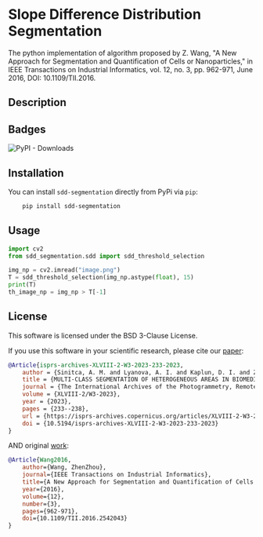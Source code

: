 # Slope Difference Distribution Segmentation

The python implementation of algorithm proposed by Z. Wang, "A New Approach for Segmentation and Quantification of Cells or Nanoparticles," in IEEE Transactions on Industrial Informatics, vol. 12, no. 3, pp. 962-971, June 2016, DOI: 10.1109/TII.2016.

## Description

## Badges

![PyPI - Downloads](https://img.shields.io/pypi/dm/sdd-segmentation)

## Installation

You can install ``sdd-segmentation`` directly from PyPi via ``pip``:

```bash
    pip install sdd-segmentation
```

## Usage

```python
import cv2
from sdd_segmentation.sdd import sdd_threshold_selection

img_np = cv2.imread("image.png")
T = sdd_threshold_selection(img_np.astype(float), 15)
print(T)
th_image_np = img_np > T[-1]
```

## License

This software is licensed under the BSD 3-Clause License.

If you use this software in your scientific research, please cite our [paper](https://doi.org/10.5194/isprs-archives-XLVIII-2-W3-2023-233-2023):

```bibtex
@Article{isprs-archives-XLVIII-2-W3-2023-233-2023,
    author = {Sinitca, A. M. and Lyanova, A. I. and Kaplun, D. I. and Zelenikhin, P. V. and Imaev, R. G. and Gafurov, A. M. and Usmanov, B. M. and Tishin, D. V. and Kayumov, A. R. and Bogachev, M. I.},
    title = {MULTI-CLASS SEGMENTATION OF HETEROGENEOUS AREAS IN BIOMEDICAL AND ENVIRONMENTAL IMAGES BASED ON THE ASSESSMENT OF LOCAL EDGE DENSITY},
    journal = {The International Archives of the Photogrammetry, Remote Sensing and Spatial Information Sciences},
    volume = {XLVIII-2/W3-2023},
    year = {2023},
    pages = {233--238},
    url = {https://isprs-archives.copernicus.org/articles/XLVIII-2-W3-2023/233/2023/},
    doi = {10.5194/isprs-archives-XLVIII-2-W3-2023-233-2023}
}
```

AND original [work](https://doi.org/10.1109/TII.2016.2542043):
```bibtex
@Article{Wang2016,
    author={Wang, ZhenZhou},
    journal={IEEE Transactions on Industrial Informatics}, 
    title={A New Approach for Segmentation and Quantification of Cells or Nanoparticles}, 
    year={2016},
    volume={12},
    number={3},
    pages={962-971},
    doi={10.1109/TII.2016.2542043}
}
```
